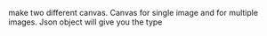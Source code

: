 make two different canvas. Canvas for single image and for multiple images. Json object will give you the type

